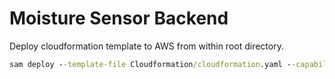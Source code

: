 # Moisture Sensor Backend

Deploy cloudformation template to AWS from within root directory.

```cmd
sam deploy --template-file Cloudformation/cloudformation.yaml --capabilities CAPABILITY_NAMED_IAM --stack-name MoistureSensor --s3-bucket moisture-sensor-backend --s3-prefix cloudformation --profile aws-osuapp
```
